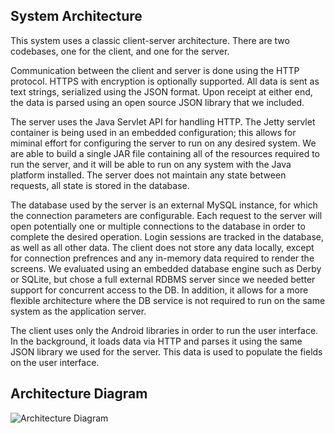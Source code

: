 ## System Architecture

This system uses a classic client-server architecture. There are two codebases, one for the client, and one for the server.

Communication between the client and server is done using the HTTP protocol. HTTPS with encryption is optionally supported. All data is sent as text strings, serialized using the JSON format. Upon receipt at either end, the data is parsed using an open source JSON library that we included.

The server uses the Java Servlet API for handling HTTP. The Jetty servlet container is being used in an embedded configuration; this allows for miminal effort for configuring the server to run on any desired system. We are able to build a single JAR file containing all of the resources required to run the server, and it will be able to run on any system with the Java platform installed. The server does not maintain any state between requests, all state is stored in the database.

The database used by the server is an external MySQL instance, for which the connection parameters are configurable. Each request to the server will open potentially one or multiple connections to the database in order to complete the desired operation. Login sessions are tracked in the database, as well as all other data. The client does not store any data locally, except for connection prefrences and any in-memory data required to render the screens. We evaluated using an embedded database engine such as Derby or SQLite, but chose a full external RDBMS server since we needed better support for concurrent access to the DB. In addition, it allows for a more flexible architecture where the DB service is not required to run on the same system as the application server.

The client uses only the Android libraries in order to run the user interface. In the background, it loads data via HTTP and parses it using the same JSON library we used for the server. This data is used to populate the fields on the user interface.

## Architecture Diagram

![Architecture Diagram](https://github.com/csc301-fall2014/Proj-Evening-Team6-repo/blob/master/Phase4/architecture_diagram.png)
